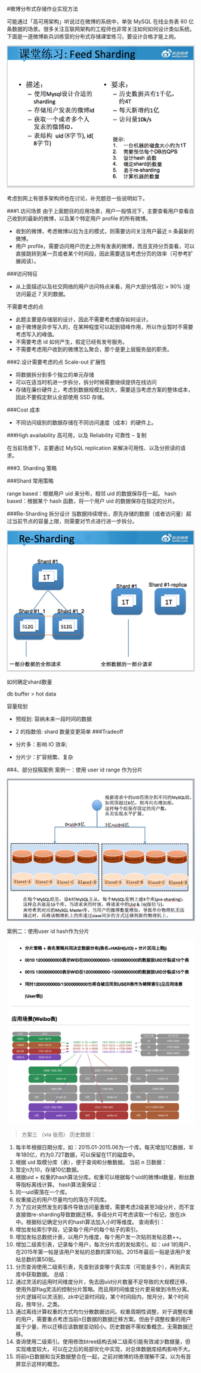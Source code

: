 #微博分布式存储作业实现方法

可能通过「高可用架构」听说过在微博的系统中，单张 MySQL 在线业务表 60 亿条数据的场景。很多关注互联网架构的工程师也非常关注如何如何设计类似系统。下面是一道微博新兵训练营的分布式存储课堂练习，要设计合格才能上岗。

![](images/weibo/feeds.png)

考虑到网上有很多架构师也在讨论，补充题目一些说明如下。


###1.访问场景
由于上面题目的应用场景，用户一般情况下，主要查看用户查看自己收到的最新的微博，以及某个特定用户 profile 的所有微博。

- 收到的微博，考虑微博以拉为主的模式，则需要访问关注用户最近 n 条最新的微博。
- 用户 profile，需要访问用户历史上所有发表的微博，而且支持分页查看，可以直接跳转到某一页或者某个时间段，因此需要适当考虑分页的效率（可参考扩展阅读）。

###访问特征

- 从上面描述以及社交网络的用户访问特点来看，用户大部分情况( > 90% )是访问最近 7 天的数据。

不需要考虑的点

- 此题主要是存储层的设计，因此不需要考虑缓存如何设计。
- 由于微博是异步写入的，在某种程度可以起到错峰作用，所以作业暂时不需要考虑写入的峰值。
- 不需要考虑 id 如何产生，假定已经有发号服务。
- 不需要考虑用户收到的微博怎么聚合，那个是更上层服务层的职责。

###2.设计需要考虑的点
Scale-out 扩展性

- 将数据拆分到多个独立的单元存储
- 可以在适当时机进一步拆分，拆分时候需要继续提供在线访问
- 存储在廉价硬件上，考虑到数据规模比较大，需要适当考虑方案的整体成本，因此不要假定默认全部使用 SSD 存储。

###Cost 成本

- 不同访问级别的数据存储在不同访问速度（成本）的硬件上。

###High availability 高可用，以及 Reliability 可靠性 – 复制

在当前场景下，主要通过 MySQL replication 来解决可用性、以及分担读的请求。

###3. Sharding 策略

###Shard 常用策略

range based：根据用户 uid 来分布，相邻 uid 的数据保存在一起。
hash based：根据某个 hash 函数，将一个用户 uid 的数据保存在指定的分片。

###Re-Sharding 拆分设计
当数据持续增长，原先存储的数据（或者访问量）超过当前节点的容量上限，则需要对节点进行进一步拆分。

![](images/weibo/feeds3.png)

如何确定shard数量

db buffer > hot data

容量规划

- 预规划: 容纳未来一段时间的数据
- 2 的指数倍: shard 数量变更简单
###Tradeoff

- 分片多：影响 IO 效率;
- 分片少：扩容频繁、复杂

##4、部分投稿案例
案例一：使用 user id range 作为分片

![](images/weibo/case1.png)

案例二：使用user id hash作为分片

![](images/weibo/case2.png)

>方案三 （via 张亮）
历史数据：
1. 每半年根据日期分库，如：2015.01-2015.06为一个库。每天增加1亿数据，半年180亿，约为0.72T数据，可以保留在1T的磁盘中。  
2. 根据 uid 取模分库（表），便于查询和分散数据。 当前 n 日数据：  
1. 暂定n为10，存储10亿数据。  
2. 根据uid + 权重的hash算法分库。权重可以根据每个uid的微博id数量，粉丝数等指标离线计算。 hash算法需保证：  
1. 同一uid需落在一个库。  
2. 权重接近的用户尽量均匀的落在不同库。  
3. 为了应对突然发生的事件导致访问量激增，需要考虑2级甚至3级分片，而不宜直接做re-sharding导致数据迁移。多级分片可考虑读取一个标记，放在zk中。根据标记确定分片的hash算法加入小时等维度。 查询索引：  
1. 增加发帖索引字段，记录每个用户的每个帖子的索引。  
2. 增加发帖总数统计表，以用户为维度，每个用户发一次贴则发帖总数++。  
3. 增加二级索引表，记录每个用户，每次分片库的发帖索引。如：uid 1的用户，在2015年第一帖是该用户发帖的总数的第10贴，2015年最后一贴是该用户发帖总数的第50贴。  
4. 分页查询使用二级索引表，先查到该查哪个真实库（可能是多个），再到真实库中获取数据。 总结：  
1. 通过灵活的运用时间维度分片，免去因uid分片数量不足导致的大规模迁移，使用外部flag灵活的控制分片策略。而且用时间维度分片更易做到冷热分离。  
分片逻辑可以灵活到，zk中记录时间段，某个时间段内，按月分，某个时间段，按年分，之类。
2. 通过离线计算权重的方式均匀分散数据访问。权重周期性调整，对于调整权重的用户，需要重点考虑当前n日数据的数据迁移方案。但由于调整权重的用户属于少量，所以迁移应该数据变动较小。历史数据不需权重概念，无需数据迁移。  
3. 查询使用二级索引。使用修改btree结构去掉二级索引能有效减少数据量，但实现难度较大，可以在之后的局部优化中实现，对总体数据库结构影响不大。  
4. 将前n日数据和当天数据整合在一起，之前对微博的场景理解不深，以为有首屏显示这样的概念。  